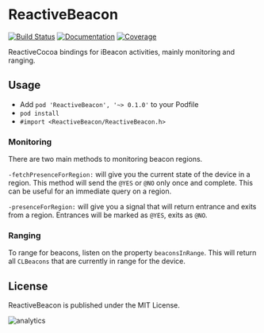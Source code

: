 # ReactiveBeacon
[![Build Status](http://img.shields.io/traviseliperkins/ReactiveBeacon.svg?style=flat)](https://travis-ci.org/eliperkins/ReactiveBeacon)
[![Documentation](http://img.shields.io/cocoapods/p/ReactiveBeacon.svg?style=flat)](http://cocoadocs.org/docsets/ReactiveBeacon)
[![Coverage](http://img.shields.io/coveralls/eliperkins/ReactiveBeacon.svg?style=flat)](https://coveralls.io/r/eliperkins/ReactiveBeacon?branch=master)

ReactiveCocoa bindings for iBeacon activities, mainly monitoring and ranging.

## Usage

* Add `pod 'ReactiveBeacon', '~> 0.1.0'` to your Podfile
* `pod install`
* `#import <ReactiveBeacon/ReactiveBeacon.h>`

### Monitoring

There are two main methods to monitoring beacon regions.

`-fetchPresenceForRegion:` will give you the current state of the device in a region. This method will send the `@YES` or `@NO` only once and complete. This can be useful for an immediate query on a region.

`-presenceForRegion:` will give you a signal that will return entrance and exits from a region. Entrances will be marked as `@YES`, exits as `@NO`.

### Ranging

To range for beacons, listen on the property `beaconsInRange`. This will return all `CLBeacons` that are currently in range for the device.

## License

ReactiveBeacon is published under the MIT License.

![analytics](https://ga-beacon.appspot.com/UA-47801301-3/ReactiveBeacon/README?pixel)
